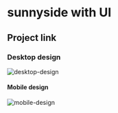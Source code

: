 # sunnyside with UI

## Project link

### Desktop design
<img src="https://i.ibb.co/zbKXxwz/desktop-design.jpg" alt="desktop-design" border="0">

#### Mobile design
<img src="https://i.ibb.co/9hJS0Ky/mobile-design.jpg" alt="mobile-design" border="0">


